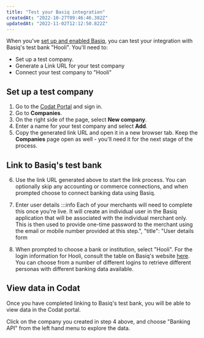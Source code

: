 ```yaml
---
title: "Test your Basiq integration"
createdAt: "2022-10-27T09:46:46.382Z"
updatedAt: "2022-11-02T12:12:50.822Z"
---
```


When you've [set up and enabled Basiq](https://docs.codat.io/docs/banking-basiq-setup), you can test your integration with Basiq's test bank "Hooli". You'll need to:

- Set up a test company.
- Generate a Link URL for your test company
- Connect your test company to "Hooli"

## Set up a test company

1. Go to the <a href="https://app.codat.io/#/login" target="_blank">Codat Portal</a> and sign in.
2. Go to **Companies**.
3. On the right side of the page, select **New company**.
4. Enter a name for your test company and select **Add**.
5. Copy the generated link URL and open it in a new browser tab. Keep the **Companies** page open as well - you'll need it for the next stage of the process.

## Link to Basiq's test bank

6. Use the link URL generated above to start the link process. You can optionally skip any accounting or commerce connections, and when prompted choose to connect banking data using Basiq.
7. Enter user details
   :::info
   Each of your merchants will need to complete this once you're live. It will create an individual user in the Basiq application that will be associated with the individual merchant only. This is then used to provide one-time password to the merchant using the email or mobile number provided at this step.",
   "title": "User details form

8. When prompted to choose a bank or institution, select "Hooli". For the login information for Hooli, consult the table on Basiq's website <a href="https://api.basiq.io/reference/testing" class="external" target="_blank">here</a>. You can choose from a number of different logins to retrieve different personas with different banking data available.

## View data in Codat

Once you have completed linking to Basiq's test bank, you will be able to view data in the Codat portal.

Click on the company you created in step 4 above, and choose "Banking API" from the left hand menu to explore the data.
